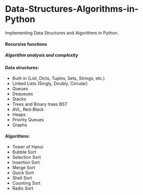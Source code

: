 # Data-Structures-Algorithms-in-Python

Implementing Data Structures and Algorithms in Python.

#### Recursive functions

##### Algorithm analysis and complexity

#### Data structures:
 - Built-in (List, Dicts, Tuples, Sets, Strings, etc.)
 - Linked Lists (Singly, Doubly, Circular)
 - Queues
 - Dequeues
 - Stacks
 - Trees and Binary trees BST
 - AVL, Red-Black
 - Heaps
 - Priority Queues
 - Graphs

#### Algorithms:
 - Tower of Hanoi
 - Bubble Sort
 - Selection Sort
 - Insertion Sort
 - Merge Sort
 - Quick Sort
 - Shell Sort
 - Counting Sort
 - Radix Sort
 
